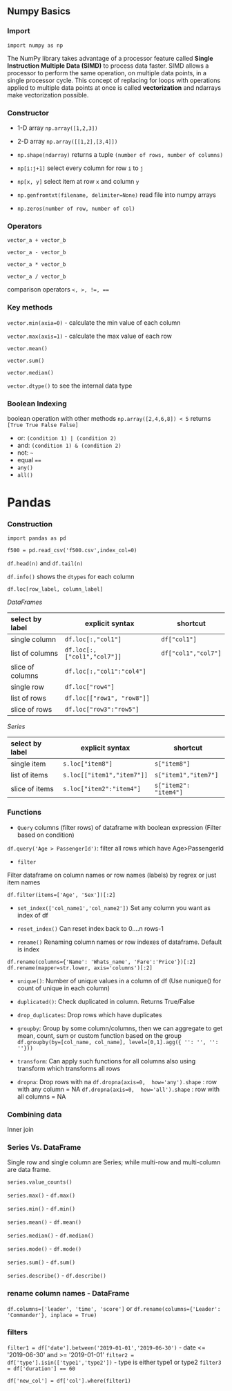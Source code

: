 ## Numpy Basics

### Import
`import numpy as np`

The NumPy library takes advantage of a processor feature called **Single Instruction Multiple Data (SIMD)** to process data faster. 
SIMD allows a processor to perform the same operation, on multiple data points, in a single processor cycle.
This concept of replacing for loops with operations applied to multiple data points at once is called **vectorization** and ndarrays make vectorization possible.


### Constructor
- 1-D array
`np.array([1,2,3])`
- 2-D array
`np.array([[1,2],[3,4]])`
- `np.shape(ndarray)` returns a tuple `(number of rows, number of columns)`
- `np[i:j+1]` select every column for row `i` to `j`
- `np[x, y]` select item at row `x` and column `y`

- `np.genfromtxt(filename, delimiter=None)` read file into numpy arrays
- `np.zeros(number of row, number of col)`

### Operators

`vector_a + vector_b`

`vector_a - vector_b`

`vector_a * vector_b`

`vector_a / vector_b`

comparison operators
`<, >, !=, ==`

### Key methods
`vector.min(axia=0)` - calculate the min value of each column

`vector.max(axis=1)` - calculate the max value of each row

`vector.mean()`

`vector.sum()`

`vector.median()`

`vector.dtype()` to see the internal data type

### Boolean Indexing

boolean operation with other methods
`np.array([2,4,6,8]) < 5` returns `[True True False False]`

- or: `(condition 1) | (condition 2)`
- and: `(condition 1) & (condition 2)`
- not: `~`
- equal `==`
- `any()`
- `all()`

# Pandas

### Construction
`import pandas as pd`

`f500 = pd.read_csv('f500.csv',index_col=0)`

`df.head(n)` and `df.tail(n)`

`df.info()` shows the `dtypes` for each column

`df.loc[row_label, column_label]`

*DataFrames*

| select by label | explicit syntax | shortcut |
| :--------- | ----------- | ----------- |
| single  column | `df.loc[:,"col1"]` | `df["col1"]` |
| list of columns | `df.loc[:, ["col1","col7"]]` | `df["col1","col7"]` |
| slice of columns | `df.loc[:,"col1":"col4"]` | |
| single row | `df.loc["row4"]` | |
| list of rows | `df.loc[["row1", "row8"]]` | |
| slice of rows | `df.loc["row3":"row5"]` | |

*Series*

| select by label | explicit syntax | shortcut |
| :--------- | ----------- | ----------- |
| single item | `s.loc["item8"]` | `s["item8"]` |
| list of items | `s.loc[["item1","item7"]]` | `s["item1","item7"]` |
| slice of items | `s.loc["item2":"item4"]` | `s["item2": "item4"]` |

### Functions

- `Query` columns (filter rows) of dataframe with boolean expression (Filter based on condition)

`df.query('Age > PassengerId')`: filter all rows which have Age>PassengerId

- `filter`

Filter dataframe on column names or row names (labels) by regrex or just item names

`df.filter(items=['Age', 'Sex'])[:2]`

- `set_index(['col_name1','col_name2'])` Set any column you want as index of df

- `reset_index()`
Can reset index back to 0....n rows-1

- `rename()`
Renaming column names or row indexes of dataframe. Default is index

`df.rename(columns={'Name': 'Whats_name', 'Fare':'Price'})[:2]`
`df.rename(mapper=str.lower, axis='columns')[:2]`

- `unique()`: Number of unique values in a column of df (Use nunique() for count of unique in each column)
- `duplicated()`: Check duplicated in column. Returns True/False
- `drop_duplicates`: Drop rows which have duplicates
- `groupby`: Group by some column/columns, then we can aggregate to get mean, count, sum or custom function based on the group
`df.groupby(by=[col_name, col_name], level=[0,1].agg({ '': '',
                                                       '': ''}))`
                                                       
- `transform`: Can apply such functions for all columns also using transform which transforms all rows
- `dropna`: Drop rows with na
   `df.dropna(axis=0,  how='any').shape` : row with any column = NA
   `df.dropna(axis=0,  how='all').shape` : row with all columns = NA
   
### Combining data

Inner join 


### Series Vs. DataFrame

Single row and single column are Series; while multi-row and multi-column are data frame.

`series.value_counts()`

`series.max()` - `df.max()`

`series.min()` - `df.min()`

`series.mean()` - `df.mean()`

`series.median()` - `df.median()`

`series.mode()` - `df.mode()`

`series.sum()` - `df.sum()`

`series.describe()` - `df.describe()`


### rename column names - DataFrame
`df.columns=['leader', 'time', 'score']`
 or
`df.rename(columns={'Leader': 'Commander'}, inplace = True)`

### filters
`filter1 = df['date'].between('2019-01-01','2019-06-30')` - date <= '2019-06-30' and >= '2019-01-01'
`filter2 = df['type'].isin(['type1','type2'])` - type is either type1 or type2
`filter3 = df['duration'] == 60` 

`df['new_col'] = df['col'].where(filter1)`
